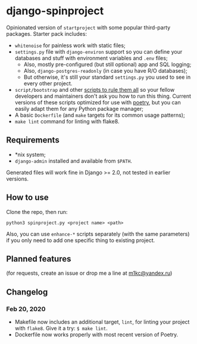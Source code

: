 # django-spinproject

Opinionated version of `startproject` with some popular third-party packages. Starter pack includes:

* `whitenoise` for painless work with static files;
* `settings.py` file with `django-environ` support so you can define your databases and stuff with environment variables and `.env` files;
    * Also, mostly pre-configured (but still optional) app and SQL logging;
    * Also, `django-postgres-readonly` (in case you have R/O databases);
    * But otherwise, it's still your standard `settings.py` you used to see in every other project.
* `script/bootstrap` and other [scripts to rule them all](https://github.blog/2015-06-30-scripts-to-rule-them-all/) so your fellow developers and maintainers don't ask you how to run this thing. Current versions of these scripts optimized for use with [poetry](https://python-poetry.org/), but you can easily adapt them for any Python package manager;
* A basic `Dockerfile` (and `make` targets for its common usage patterns);
* `make lint` command for linting with flake8.

## Requirements

* \*nix system;
* `django-admin` installed and available from `$PATH`.

Generated files will work fine in Django >= 2.0, not tested in earlier versions.

## How to use

Clone the repo, then run:

```
python3 spinproject.py <project name> <path>
```

Also, you can use `enhance-*` scripts separately (with the same parameters) if you only need to add one specific thing to existing project.

## Planned features

(for requests, create an issue or drop me a line at m1kc@yandex.ru)

## Changelog

### Feb 20, 2020

* Makefile now includes an additional target, `lint`, for linting your project with `flake8`. Give it a try: `$ make lint`.
* Dockerfile now works properly with most recent version of Poetry.
